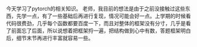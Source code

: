 今天学习了pytorch的相关知识。
老师，我目前的想法是由于之前没接触过这些东西，先学一点，有了一些基础后再进行复现，情况可能会好一点。上学期的时候看代码很费劲，几乎每个函数都要百度一下，而且对整体的框架没有分寸，几乎是看了前面忘了后面，所以说想着把框架捋一遍，把结构做到心中有数，答题框架明白后，细节末节再进行丰富就容易一些。
